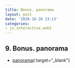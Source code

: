 ```yaml
---
title: Bonus. panorama
layout: post
date: '2020-10-28 23:13'
categories:
- js_interactive_web2
---
```


## 9. Bonus. panorama

* [panorama](https://hyungju-lee.github.io/hyungju-lee-interactions/interactive-web2/bonus_ui/interactive_coding_public/interactive_panorama/index.html){:target="_blank"}

